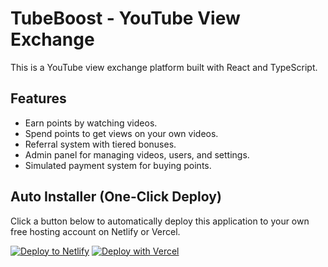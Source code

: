 # TubeBoost - YouTube View Exchange

This is a YouTube view exchange platform built with React and TypeScript.

## Features

- Earn points by watching videos.
- Spend points to get views on your own videos.
- Referral system with tiered bonuses.
- Admin panel for managing videos, users, and settings.
- Simulated payment system for buying points.

## Auto Installer (One-Click Deploy)

Click a button below to automatically deploy this application to your own free hosting account on Netlify or Vercel.

[![Deploy to Netlify](https://www.netlify.com/img/deploy/button.svg)](https://app.netlify.com/start/deploy?repository=https://github.com/pdt69/pdt69-TubeBoost--youtube-video-view-exchange)
[![Deploy with Vercel](https://vercel.com/button)](https://vercel.com/new/clone?repository-url=https://github.com/pdt69/pdt69-TubeBoost--youtube-video-view-exchange)